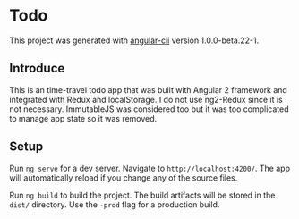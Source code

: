 # Todo

This project was generated with [angular-cli](https://github.com/angular/angular-cli) version 1.0.0-beta.22-1.

## Introduce

This is an time-travel todo app that was built with Angular 2 framework and integrated with Redux and localStorage. I do not use ng2-Redux since it is not necessary. ImmutableJS was considered too but it was too complicated to manage app state so it was removed.

## Setup

Run `ng serve` for a dev server. Navigate to `http://localhost:4200/`. The app will automatically reload if you change any of the source files.

Run `ng build` to build the project. The build artifacts will be stored in the `dist/` directory. Use the `-prod` flag for a production build.